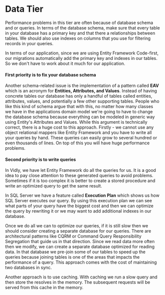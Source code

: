# Data Tier

Performance problems in this tier are often because of database schema and or queries. In terms of the database schema, make sure that every table in your database has a primary key and that there a relationships between tables. We should also use indexes on columns that you use for filtering records in your queries.

In terms of our application, since we are using Entity Framework Code-first, our migrations automatically add the primary key and indexes in our tables. So we don't have to work about it much for our application.

#### First priority is to fix your database schema

Another schema-related issue is the implementation of a pattern called **EAV** which is an acronym for **Entities, Attributes, and Values**. Instead of having concrete tables our database has only a handful of tables called entities, attributes, values, and potentially a few other supporting tables. People who like this kind of schema argue that with this, no matter how many classes we have in the applications domain model we're going to have to change the database schema because everything can be modeled in generic way using Entity's Attributes and Values. While this argument is technically correct, there is a huge cost to this approach. Firstly - we cannot use any object relational mappers like Entity Framework and you have to write all your queries by hand. These queries can easily grow to several hundred or even thousands of lines. On top of this you will have huge performance problems.

#### Second priority is to write queries

In Vidly, we have let Entity Framework do all the queries for us. It is a good idea to pay close attention to these generated queries to avoid problems. Sometimes if it is too complex it is better to create a stored procedure and write an optimized query to get the same result. 

In SQL Server we have a feature called **Execution Plan** which shows us how SQL Server executes our query. By using this execution plan we can see what parts of your query have the biggest cost and then we can optimize the query by rewriting it or we may want to add additional indexes in our database.

Once we do all we can to optimize our queries, if it is still slow then we should consider creating a separate database for our queries. There are architectural patterns like CQRM or Command Query Responsibility Segregation that guide us in that direction. Since we read data more often then we modify, we can create a separate database optimized for reading data. In that database we pre-join some of our tables to speed up the queries because joining tables is one of the areas that impacts the performance of a query. This approach comes with the cost of maintaining two databases in sync.

Another approach is to use caching. With caching we run a slow query and then store the resolves in the memory. The subsequent requests will be served from this cache in the memory.
